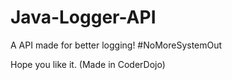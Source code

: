 # Java-Logger-API
A API made for better logging! #NoMoreSystemOut

Hope you like it. (Made in CoderDojo)
